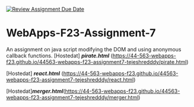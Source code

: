 [![Review Assignment Due Date](https://classroom.github.com/assets/deadline-readme-button-24ddc0f5d75046c5622901739e7c5dd533143b0c8e959d652212380cedb1ea36.svg)](https://classroom.github.com/a/Kv-XePEp)
# WebApps-F23-Assignment-7
An assignment on java script modifying the DOM and using anonymous callback functions.
[Hostedat] ***pirate.html*** (https://44-563-webapps-f23.github.io/44563-webapps-f23-assignment7-tejeshredddy/pirate.html)

[Hostedat] ***react.html*** (https://44-563-webapps-f23.github.io/44563-webapps-f23-assignment7-tejeshredddy/react.html)

[Hostedat]***merger.html***(https://44-563-webapps-f23.github.io/44563-webapps-f23-assignment7-tejeshredddy/merger.html)